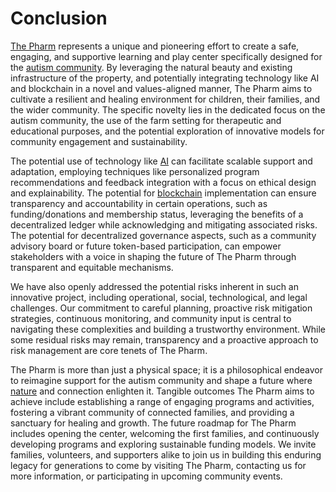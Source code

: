 # Conclusion

[The Pharm](index.html#the-pharm) represents a unique and pioneering effort to create a safe, engaging, and supportive learning and play center specifically designed for the [autism community](index.html#autism-community). By leveraging the natural beauty and existing infrastructure of the property, and potentially integrating technology like AI and blockchain in a novel and values-aligned manner, The Pharm aims to cultivate a resilient and healing environment for children, their families, and the wider community. The specific novelty lies in the dedicated focus on the autism community, the use of the farm setting for therapeutic and educational purposes, and the potential exploration of innovative models for community engagement and sustainability.

The potential use of technology like [AI](ai_integration.html#ai-integration) can facilitate scalable support and adaptation, employing techniques like personalized program recommendations and feedback integration with a focus on ethical design and explainability. The potential for [blockchain](blockchain_implementation.html#blockchain-implementation) implementation can ensure transparency and accountability in certain operations, such as funding/donations and membership status, leveraging the benefits of a decentralized ledger while acknowledging and mitigating associated risks. The potential for decentralized governance aspects, such as a community advisory board or future token-based participation, can empower stakeholders with a voice in shaping the future of The Pharm through transparent and equitable mechanisms.

We have also openly addressed the potential risks inherent in such an innovative project, including operational, social, technological, and legal challenges. Our commitment to careful planning, proactive risk mitigation strategies, continuous monitoring, and community input is central to navigating these complexities and building a trustworthy environment. While some residual risks may remain, transparency and a proactive approach to risk management are core tenets of The Pharm.

The Pharm is more than just a physical space; it is a philosophical endeavor to reimagine support for the autism community and shape a future where [nature](index.html#nature) and connection enlighten it. Tangible outcomes The Pharm aims to achieve include establishing a range of engaging programs and activities, fostering a vibrant community of connected families, and providing a sanctuary for healing and growth. The future roadmap for The Pharm includes opening the center, welcoming the first families, and continuously developing programs and exploring sustainable funding models. We invite families, volunteers, and supporters alike to join us in building this enduring legacy for generations to come by visiting The Pharm, contacting us for more information, or participating in upcoming community events.

